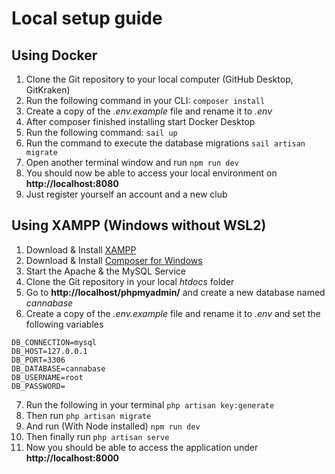 # Local setup guide

## Using Docker

1. Clone the Git repository to your local computer (GitHub Desktop, GitKraken)
2. Run the following command in your CLI:
```composer install```
3. Create a copy of the *.env.example* file and rename it to *.env*
4. After composer finished installing start Docker Desktop
5. Run the following command: 
```sail up```
6. Run the command to execute the database migrations
```sail artisan migrate```
7. Open another terminal window and run 
```npm run dev```
8. You should now be able to access your local environment on **http://localhost:8080**
9. Just register yourself an account and a new club


## Using XAMPP (Windows without WSL2)

1. Download & Install [XAMPP](https://www.apachefriends.org/download.html)
2. Download & Install [Composer for Windows](https://getcomposer.org/doc/00-intro.md#installation-windows)
3. Start the Apache & the MySQL Service
4. Clone the Git repository in your local *htdocs* folder
5. Go to **http://localhost/phpmyadmin/** and create a new database named *cannabase*
6. Create a copy of the *.env.example* file and rename it to *.env* and set the following variables
```
DB_CONNECTION=mysql
DB_HOST=127.0.0.1
DB_PORT=3306
DB_DATABASE=cannabase
DB_USERNAME=root
DB_PASSWORD=
```
7. Run the following in your terminal
```php artisan key:generate```
8. Then run
```php artisan migrate```
9. And run (With Node installed)
```npm run dev```
10. Then finally run
```php artisan serve```
11. Now you should be able to access the application under **http://localhost:8000**
